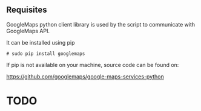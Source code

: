 ## Requisites
GoogleMaps python client library is used by the script to communicate with GoogleMaps API.

It can be installed using pip

`# sudo pip install googlemaps`

If pip is not available on your machine, source code can be found on:

https://github.com/googlemaps/google-maps-services-python

# TODO
